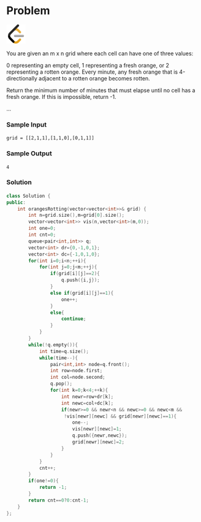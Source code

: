 # Problem
<a href="https://leetcode.com/problems/rotting-oranges/">
  <img src="../lib/leetcode-3628885-3030025.webp" width="50"/>
</a>

You are given an m x n grid where each cell can have one of three values:

0 representing an empty cell,
1 representing a fresh orange, or
2 representing a rotten orange.
Every minute, any fresh orange that is 4-directionally adjacent to a rotten orange becomes rotten.

Return the minimum number of minutes that must elapse until no cell has a fresh orange. If this is impossible, return -1.

...

### Sample Input
```
grid = [[2,1,1],[1,1,0],[0,1,1]]

```
### Sample Output
```
4
```

### Solution
```cpp
class Solution {
public:
    int orangesRotting(vector<vector<int>>& grid) {
        int n=grid.size(),m=grid[0].size();
        vector<vector<int>> vis(n,vector<int>(m,0));
        int one=0;
        int cnt=0;
        queue<pair<int,int>> q;
        vector<int> dr={0,-1,0,1};
        vector<int> dc={-1,0,1,0};
        for(int i=0;i<n;++i){
            for(int j=0;j<m;++j){
                if(grid[i][j]==2){
                    q.push({i,j});
                }
                else if(grid[i][j]==1){
                    one++;
                }
                else{
                    continue;
                }
            }
        }
        while(!q.empty()){
            int time=q.size();
            while(time--){
                pair<int,int> node=q.front();
                int row=node.first;
                int col=node.second;
                q.pop();
                for(int k=0;k<4;++k){
                    int newr=row+dr[k];
                    int newc=col+dc[k];
                    if(newr>=0 && newr<n && newc>=0 && newc<m &&
                     !vis[newr][newc] && grid[newr][newc]==1){
                        one--;
                        vis[newr][newc]=1;
                        q.push({newr,newc});
                        grid[newr][newc]=2;
                    }
                }
            }
            cnt++;
        }
        if(one!=0){
            return -1;
        }
        return cnt==0?0:cnt-1;
    }
};

```
